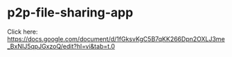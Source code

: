 # p2p-file-sharing-app
Click here:
https://docs.google.com/document/d/1fGksvKgC5B7qKK266Dpn2OXLJ3me_BxNIJ5qpJGxzoQ/edit?hl=vi&tab=t.0

